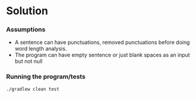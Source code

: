 # Solution

### Assumptions

- A sentence can have punctuations, removed punctuations before doing word 
length analysis.
- The program can have empty sentence or just blank spaces as an input but not null

### Running the program/tests
```bash
./gradlew clean test
```